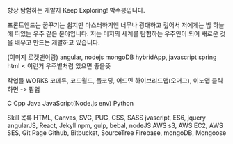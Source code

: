 항상 탐험하는 개발자
Keep Exploring!
박수봉입니다.

프론트엔드는 꿈꾸기는 쉽지만 마스터하기엔 너무나 광대하고 깊어서 저에게는 밤 하늘에 떠있는 우주 같은 분야입니다. 저는 미지의 세계를 탐험하는 우주인이 되어 새로운 것을 배우고 만드는 개발하고 있습니다.

(이미지 로켓맨이랑)
angular, nodejs mongoDB
hybridApp, javascript spring html < 이런거 우주별처럼 있으면 좋을뜻

작업물
WORKS
코데듀, 코드월드, 플코딩, 어드민
하이브리드앱(오머그), 이노앱
클릭하면 -> 팝업

C
Cpp
Java
JavaScript(Node.js env)
Python

Skill 목록
    HTML, Canvas, SVG, PUG, CSS, SASS
    jvascript, ES6, jquery
    angularJS, React, Jekyll
    npm, gulp, bebal, nodeJS
    AWS s3, AWS EC2, AWS SES, Git Page
    Github, Bitbucket, SourceTree
    Firebase, mongoDB, Mongoose

    